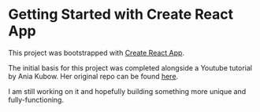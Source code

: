 # Getting Started with Create React App

This project was bootstrapped with [Create React App](https://github.com/facebook/create-react-app).


The initial basis for this project was completed alongside a Youtube tutorial by Ania Kubow. Her original repo can be found [here](https://github.com/kubowania/candy-crush-reactjs).

I am still working on it and hopefully building something more unique and fully-functioning.
